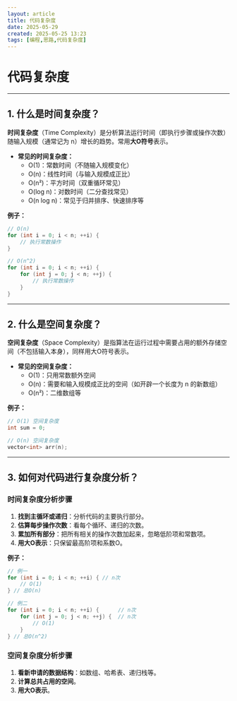 ```yaml
---
layout: article
title: 代码复杂度
date: 2025-05-29
created: 2025-05-25 13:23
tags: [编程,思路,代码复杂度]
---
```

# 代码复杂度

---

## 1. 什么是时间复杂度？

**时间复杂度**（Time Complexity）是分析算法运行时间（即执行步骤或操作次数）随输入规模（通常记为 n）增长的趋势。常用**大O符号**表示。

- **常见的时间复杂度：**
  - O(1)：常数时间（不随输入规模变化）
  - O(n)：线性时间（与输入规模成正比）
  - O(n²)：平方时间（双重循环常见）
  - O(log n)：对数时间（二分查找常见）
  - O(n log n)：常见于归并排序、快速排序等

**例子：**
```cpp
// O(n)
for (int i = 0; i < n; ++i) {
    // 执行常数操作
}

// O(n^2)
for (int i = 0; i < n; ++i) {
    for (int j = 0; j < n; ++j) {
        // 执行常数操作
    }
}
```

---

## 2. 什么是空间复杂度？

**空间复杂度**（Space Complexity）是指算法在运行过程中需要占用的额外存储空间（不包括输入本身），同样用大O符号表示。

- **常见的空间复杂度：**
  - O(1)：只用常数额外空间
  - O(n)：需要和输入规模成正比的空间（如开辟一个长度为 n 的新数组）
  - O(n²)：二维数组等

**例子：**
```cpp
// O(1) 空间复杂度
int sum = 0;

// O(n) 空间复杂度
vector<int> arr(n);
```

---

## 3. 如何对代码进行复杂度分析？

### 时间复杂度分析步骤
1. **找到主循环或递归**：分析代码的主要执行部分。
2. **估算每步操作次数**：看每个循环、递归的次数。
3. **累加所有部分**：把所有相关的操作次数加起来，忽略低阶项和常数项。
4. **用大O表示**：只保留最高阶项和系数O。

**例子：**
```cpp
// 例一
for (int i = 0; i < n; ++i) { // n次
    // O(1)
} // 总O(n)

// 例二
for (int i = 0; i < n; ++i) {      // n次
    for (int j = 0; j < n; ++j) {  // n次
        // O(1)
    }
} // 总O(n^2)
```

### 空间复杂度分析步骤
1. **看新申请的数据结构**：如数组、哈希表、递归栈等。
2. **计算总共占用的空间**。
3. **用大O表示**。
